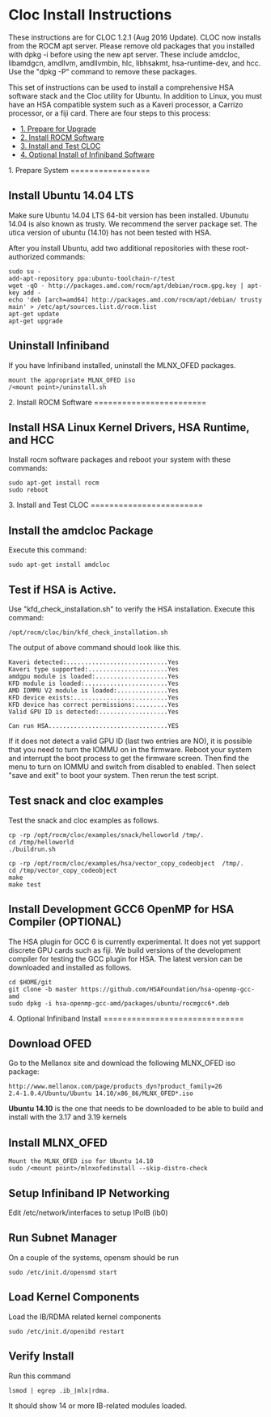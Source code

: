 Cloc Install Instructions
===============================

These instructions are for CLOC 1.2.1 (Aug 2016 Update). CLOC now installs from the ROCM apt server.  Please remove old packages that you installed with dpkg -i before using the new apt server.   These include amdcloc, libamdgcn, amdllvm, amdllvmbin, hlc, libhsakmt, hsa-runtime-dev, and hcc.  Use the "dpkg -P" command to remove these packages. 

This set of instructions can be used to install a comprehensive HSA software stack and the Cloc utility for Ubuntu.  In addition to Linux, you must have an HSA compatible system such as a Kaveri processor, a Carrizo processor, or a fiji card. There are four steps to this process:

- [1. Prepare for Upgrade](#Prepare)
- [2. Install ROCM Software](#Boot)
- [3. Install and Test CLOC](#Install)
- [4. Optional Install of Infiniband Software](#Infiniband)

<A Name="Prepare">
1. Prepare System
=================

## Install Ubuntu 14.04 LTS

Make sure Ubuntu 14.04 LTS 64-bit version has been installed.  Ubunutu 14.04 is also known as trusty.  We recommend the server package set.  The utica version of ubuntu (14.10) has not been tested with HSA.  

After you install Ubuntu, add two additional repositories with these root-authorized commands:
```
sudo su - 
add-apt-repository ppa:ubuntu-toolchain-r/test
wget -qO - http://packages.amd.com/rocm/apt/debian/rocm.gpg.key | apt-key add -
echo 'deb [arch=amd64] http://packages.amd.com/rocm/apt/debian/ trusty main' > /etc/apt/sources.list.d/rocm.list
apt-get update
apt-get upgrade
```

## Uninstall Infiniband

If you have Infiniband installed, uninstall the MLNX_OFED packages. 
```
mount the appropriate MLNX_OFED iso
/<mount point>/uninstall.sh
```

<A Name="Boot">
2. Install ROCM Software
========================

## Install HSA Linux Kernel Drivers, HSA Runtime, and HCC

Install rocm software packages and reboot your system with these commands:

```
sudo apt-get install rocm
sudo reboot
```

<A Name="Install">
3. Install and Test CLOC 
========================

## Install the amdcloc Package

Execute this command:

```
sudo apt-get install amdcloc
```

## Test if HSA is Active.

Use "kfd_check_installation.sh" to verify the HSA installation. Execute this command:

``` 
/opt/rocm/cloc/bin/kfd_check_installation.sh
``` 

The output of above command should look like this.

```
Kaveri detected:............................Yes
Kaveri type supported:......................Yes
amdgpu module is loaded:....................Yes
KFD module is loaded:.......................Yes
AMD IOMMU V2 module is loaded:..............Yes
KFD device exists:..........................Yes
KFD device has correct permissions:.........Yes
Valid GPU ID is detected:...................Yes

Can run HSA.................................YES
```

If it does not detect a valid GPU ID (last two entries are NO), it is possible that you need to turn the IOMMU on in the firmware.  Reboot your system and interrupt the boot process to get the firmware screen. Then find the menu to turn on IOMMU and switch from disabled to enabled.  Then select "save and exit" to boot your system.  Then rerun the test script.

## Test snack and cloc examples

Test the snack and cloc examples as follows.
```
cp -rp /opt/rocm/cloc/examples/snack/helloworld /tmp/.
cd /tmp/helloworld
./buildrun.sh

cp -rp /opt/rocm/cloc/examples/hsa/vector_copy_codeobject  /tmp/.
cd /tmp/vector_copy_codeobject
make
make test
```

## Install Development GCC6 OpenMP for HSA Compiler (OPTIONAL)

The HSA plugin for GCC 6 is currently experimental. It does not yet support discrete GPU cards such as fiji.  We build versions of the development compiler for testing the GCC plugin for HSA.   The latest version can be downloaded and installed as follows. 

```
cd $HOME/git
git clone -b master https://github.com/HSAFoundation/hsa-openmp-gcc-amd
sudo dpkg -i hsa-openmp-gcc-amd/packages/ubuntu/rocmgcc6*.deb
```

<A Name="Infiniband">
4. Optional Infiniband Install 
==============================

## Download OFED

Go to the Mellanox site and download the following MLNX_OFED iso package:
```
http://www.mellanox.com/page/products_dyn?product_family=26
2.4-1.0.4/Ubuntu/Ubuntu 14.10/x86_86/MLNX_OFED*.iso     
```
<b>Ubuntu 14.10</b> is the one that needs to be downloaded to be able to build and install with the 3.17 and 3.19 kernels

## Install MLNX_OFED 

```
Mount the MLNX_OFED iso for Ubuntu 14.10
sudo /<mount point>/mlnxofedinstall --skip-distro-check
```

## Setup Infiniband IP Networking

Edit /etc/network/interfaces to setup IPoIB (ib0)

## Run Subnet Manager

On a couple of the systems, opensm should be run
```
sudo /etc/init.d/opensmd start
```

## Load Kernel Components

Load the IB/RDMA related kernel components
```
sudo /etc/init.d/openibd restart
```

## Verify Install

Run this command
```
lsmod | egrep .ib_|mlx|rdma.  
```
It should show 14 or more IB-related modules loaded.

